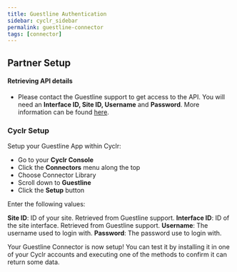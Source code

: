 ```yaml
---
title: Guestline Authentication
sidebar: cyclr_sidebar
permalink: guestline-connector
tags: [connector]
---
```


## Partner Setup

#### Retrieving API details
*    Please contact the Guestline support to get access to the API. You will need an **Interface ID, Site ID, Username** and **Password**. More information can be found [here](https://developers.guestline.com/doc/Vendor-on-boarding).

### Cyclr Setup

Setup your Guestline App within Cyclr:

*   Go to your **Cyclr Console**
*   Click the **Connectors** menu along the top
*   Choose Connector Library
*   Scroll down to **Guestline**
*   Click the **Setup** button

Enter the following values:

**Site ID**: ID of your site. Retrieved from Guestline support.
**Interface ID**: ID of the site interface. Retrieved from Guestline support.
**Username**: The username used to login with.
**Password**: The password use to login with.


Your Guestline Connector is now setup! You can test it by installing it in one of your Cyclr accounts and executing one of the methods to confirm it can return some data.
